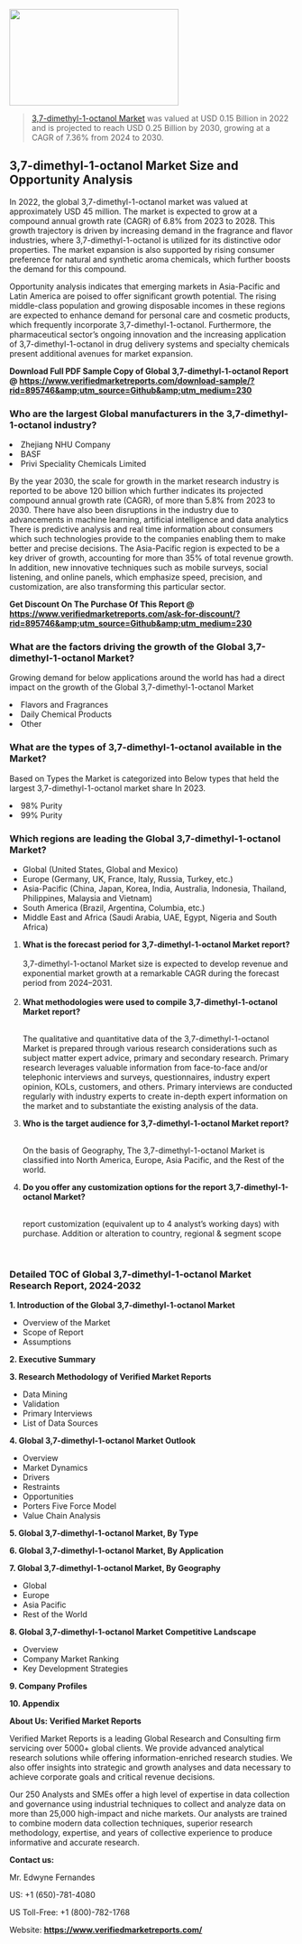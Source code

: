 <img src="https://ffe5etoiles.com/wp-content/uploads/2024/12/MST1-300x171.png" alt="" width="300" height="171" class="alignnone size-medium wp-image-20088" /><blockquote><p><p><a href="https://www.verifiedmarketreports.com/download-sample/?rid=895746&utm_source=Github&utm_medium=230" target="_blank">3,7-dimethyl-1-octanol Market</a> was valued at USD 0.15 Billion in 2022 and is projected to reach USD 0.25 Billion by 2030, growing at a CAGR of 7.36% from 2024 to 2030.</p></blockquote><p><h2>3,7-dimethyl-1-octanol Market Size and Opportunity Analysis</h2><p>In 2022, the global 3,7-dimethyl-1-octanol market was valued at approximately USD 45 million. The market is expected to grow at a compound annual growth rate (CAGR) of 6.8% from 2023 to 2028. This growth trajectory is driven by increasing demand in the fragrance and flavor industries, where 3,7-dimethyl-1-octanol is utilized for its distinctive odor properties. The market expansion is also supported by rising consumer preference for natural and synthetic aroma chemicals, which further boosts the demand for this compound.</p><p>Opportunity analysis indicates that emerging markets in Asia-Pacific and Latin America are poised to offer significant growth potential. The rising middle-class population and growing disposable incomes in these regions are expected to enhance demand for personal care and cosmetic products, which frequently incorporate 3,7-dimethyl-1-octanol. Furthermore, the pharmaceutical sector’s ongoing innovation and the increasing application of 3,7-dimethyl-1-octanol in drug delivery systems and specialty chemicals present additional avenues for market expansion.</p></p><p class=""><strong>Download Full PDF Sample Copy of Global 3,7-dimethyl-1-octanol Report @ <a href="https://www.verifiedmarketreports.com/download-sample/?rid=895746&amp;utm_source=Github&amp;utm_medium=230" target="_blank">https://www.verifiedmarketreports.com/download-sample/?rid=895746&amp;utm_source=Github&amp;utm_medium=230</a></strong></p><h3 id="" class="">Who are the largest Global manufacturers in the 3,7-dimethyl-1-octanol industry?</h3><p><li>Zhejiang NHU Company</li><li> BASF</li><li> Privi Speciality Chemicals Limited</li></p><div class=""><div class="" dir="" data-message-author-role="" data-message-id="" data-message-model-slug=""><div class=""><div class=""><div class=""><div class="" dir="" data-message-author-role="" data-message-id="" data-message-model-slug=""><div class=""><div class=""><p>By the year 2030, the scale for growth in the market research industry is reported to be above 120 billion which further indicates its projected compound annual growth rate (CAGR), of more than 5.8% from 2023 to 2030. There have also been disruptions in the industry due to advancements in machine learning, artificial intelligence and data analytics There is predictive analysis and real time information about consumers which such technologies provide to the companies enabling them to make better and precise decisions. The Asia-Pacific region is expected to be a key driver of growth, accounting for more than 35% of total revenue growth. In addition, new innovative techniques such as mobile surveys, social listening, and online panels, which emphasize speed, precision, and customization, are also transforming this particular sector.</p><p><strong>Get Discount On The Purchase Of This Report @&nbsp; <a href="https://www.verifiedmarketreports.com/ask-for-discount/?rid=895746&amp;utm_source=Github&amp;utm_medium=230" target="_blank">https://www.verifiedmarketreports.com/ask-for-discount/?rid=895746&amp;utm_source=Github&amp;utm_medium=230</a></strong></p></div></div></div></div></div></div></div></div><h3 id="" class="">What are the factors driving the growth of the Global 3,7-dimethyl-1-octanol Market?</h3><p id="" class="">Growing demand for below applications around the world has had a direct impact on the growth of the Global 3,7-dimethyl-1-octanol Market</p><p id="" class=""><li>Flavors and Fragrances</li><li> Daily Chemical Products</li><li> Other</li></p><h3 id="" class="">What are the types of 3,7-dimethyl-1-octanol available in the Market?</h3><p id="" class="">Based on Types the Market is categorized into Below types that held the largest 3,7-dimethyl-1-octanol market share In 2023.</p><p id="" class=""><li>98% Purity</li><li> 99% Purity</li></p><h3 id="" class="">Which regions are leading the Global 3,7-dimethyl-1-octanol Market?</h3><ul><li>Global (United States, Global and Mexico)</li><li>Europe (Germany, UK, France, Italy, Russia, Turkey, etc.)</li><li>Asia-Pacific (China, Japan, Korea, India, Australia, Indonesia, Thailand, Philippines, Malaysia and Vietnam)</li><li>South America (Brazil, Argentina, Columbia, etc.)</li><li>Middle East and Africa (Saudi Arabia, UAE, Egypt, Nigeria and South Africa)</li></ul><p><ol><li><strong>What is the forecast period for 3,7-dimethyl-1-octanol Market report?<br /></strong><br /><span data-sheets-root="1" data-sheets-value="{&quot;1&quot;:2,&quot;2&quot;:&quot;XXXX size is expected to develop revenue and exponential market growth at a remarkable CAGR during the forecast period from 2024&ndash;2030.&quot;}" data-sheets-userformat="{&quot;2&quot;:12674,&quot;4&quot;:{&quot;1&quot;:2,&quot;2&quot;:16776960},&quot;10&quot;:2,&quot;11&quot;:0,&quot;15&quot;:&quot;Arial&quot;,&quot;16&quot;:12}">3,7-dimethyl-1-octanol Market size is expected to develop revenue and exponential market growth at a remarkable CAGR during the forecast period from 2024&ndash;2031.</span><br /><br /></li><li><strong>What methodologies were used to compile 3,7-dimethyl-1-octanol Market report?<br /><br /></strong><p>The qualitative and quantitative data of the&nbsp;3,7-dimethyl-1-octanol Market is prepared through various research considerations such as subject matter expert advice, primary and secondary research. Primary research leverages valuable information from face-to-face and/or telephonic interviews and surveys, questionnaires, industry expert opinion, KOLs, customers, and others. Primary interviews are conducted regularly with industry experts to create in-depth expert information on the market and to substantiate the existing analysis of the data.&nbsp;</p></li><li><strong>Who is the target audience for 3,7-dimethyl-1-octanol Market report?<br /><br /></strong><p>On the basis of Geography, The&nbsp;3,7-dimethyl-1-octanol Market is classified into North America, Europe, Asia Pacific, and the Rest of the world.</p></li><li><strong>Do you offer any customization options for the report 3,7-dimethyl-1-octanol Market?<br /><br /></strong><p>report customization (equivalent up to 4 analyst&rsquo;s working days) with purchase. Addition or alteration to country, regional &amp; segment scope</p><p>&nbsp;</p></li></ol></p><h3 id="" class="">Detailed TOC of Global 3,7-dimethyl-1-octanol Market Research Report, 2024-2032</h3><p id="" class=""><strong>1. Introduction of the Global 3,7-dimethyl-1-octanol Market</strong></p><ul><li>Overview of the Market</li><li>Scope of Report</li><li>Assumptions</li></ul><p id="" class=""><strong>2. Executive Summary</strong></p><p id="" class=""><strong>3. Research Methodology of&nbsp;Verified Market Reports</strong></p><ul><li>Data Mining</li><li>Validation</li><li>Primary Interviews</li><li>List of Data Sources</li></ul><p id="" class=""><strong>4. Global 3,7-dimethyl-1-octanol Market Outlook</strong></p><ul><li>Overview</li><li>Market Dynamics</li><li>Drivers</li><li>Restraints</li><li>Opportunities</li><li>Porters Five Force Model</li><li>Value Chain Analysis</li></ul><p id="" class=""><strong>5. Global 3,7-dimethyl-1-octanol Market, By&nbsp;Type</strong></p><p id="" class=""><strong>6. Global 3,7-dimethyl-1-octanol Market, By Application</strong></p><p id="" class=""><strong>7. Global 3,7-dimethyl-1-octanol Market, By Geography</strong></p><ul><li>Global</li><li>Europe</li><li>Asia Pacific</li><li>Rest of the World</li></ul><p id="" class=""><strong>8. Global 3,7-dimethyl-1-octanol Market Competitive Landscape</strong></p><ul><li>Overview</li><li>Company Market Ranking</li><li>Key Development Strategies</li></ul><p id="" class=""><strong>9. Company Profiles</strong></p><p id="" class=""><strong>10. Appendix</strong></p><p id="" class=""><strong>About Us: Verified Market Reports</strong></p><p id="" class="">Verified Market Reports is a leading Global Research and Consulting firm servicing over 5000+ global clients. We provide advanced analytical research solutions while offering information-enriched research studies. We also offer insights into strategic and growth analyses and data necessary to achieve corporate goals and critical revenue decisions.</p><p id="" class="">Our 250 Analysts and SMEs offer a high level of expertise in data collection and governance using industrial techniques to collect and analyze data on more than 25,000 high-impact and niche markets. Our analysts are trained to combine modern data collection techniques, superior research methodology, expertise, and years of collective experience to produce informative and accurate research.</p><p id="" class=""><strong>Contact us:</strong></p><p id="" class="">Mr. Edwyne Fernandes</p><p id="" class="">US: +1 (650)-781-4080</p><p id="" class="">US Toll-Free: +1 (800)-782-1768</p><p id="" class="">Website: <a target="" data-test-app-aware-link=""><strong>https://www.verifiedmarketreports.com/</strong></a></p>
